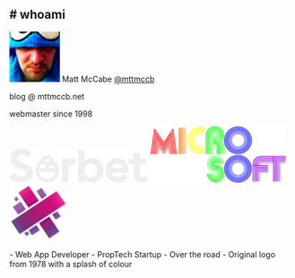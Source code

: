 ## # whoami

<img src="assets/profile.png" height="90" class="plain vmiddle" /> Matt McCabe <a href="https://twitter.com/mttmccb">@mttmccb</a>

blog @ mttmccb.net

webmaster since 1998

<img src="assets/logos/sorbet-logo.svg" height="60" class="plain vmiddle" /> <img src="assets/logos/Micro_Soft.svg" height="100" class="plain vmiddle" /> <img src="assets/logos/aurelia-logo.png" height="100" class="plain vmiddle" />

<aside class="notes" data-markdown>
  - Web App Developer
  - PropTech Startup
  - Over the road
  - Original logo from 1978 with a splash of colour
</aside>
